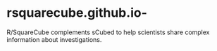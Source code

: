 # rsquarecube.github.io-
R/SquareCube complements sCubed to help scientists share complex information about investigations.
